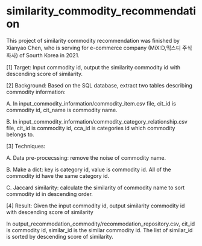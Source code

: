 # similarity_commodity_recommendation
 This project of similarity commodity recommendation was finished by Xianyao Chen, who is serving for e-commerce company (MiX:D,믹스디 주식화사) of Sourth Korea in 2021.
 
 [1] Target: Input commodity id, output the similarity commodity id with descending score of similarity.
 
 [2] Background: Based on the SQL database, extract two tables describing commodity information:
 
 A. In input_commodity_information/commodity_item.csv file, cit_id is commodity id, cit_name is commodity name.
 
 B. In input_commodity_information/commodity_category_relationship.csv file, cit_id is commodity id, cca_id is categories id which commodity belongs to.
 
 [3] Techniques:
 
 A. Data pre-procecssing: remove the noise of commodity name.
 
 B. Make a dict: key is category id, value is commodity id. All of the commodity id have the same category id.
 
 C. Jaccard similarity: calculate the similarity of commodity name to sort commodity id in descending order.
 
 [4] Result: Given the input commodity id, output similarity commodity id with descending score of similarity  
 
 In output_recommodation_commodity/recommodation_repository.csv, cit_id is commodity id, similar_id is the similar commodity id. The list of similar_id is sorted by descending score of similarity.
 

